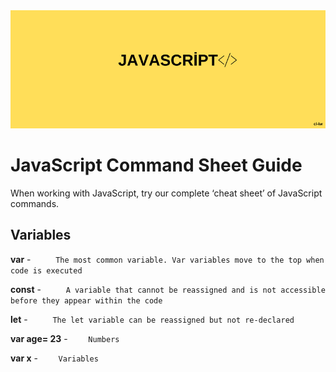 <div align="center">
	<img src="guide/images/branding/JS.png" title="JavaScript Command Sheet" alt="JavaScript Command Sheet" />
</div>

# JavaScript Command Sheet Guide

When working with JavaScript, try our complete ‘cheat sheet’ of JavaScript commands. 

## Variables


   **var**    -     `      The most common variable. Var variables move to the top when code is executed       `
   
   **const**    -     `      A variable that cannot be reassigned and is not accessible before they appear within the code       `
   
   **let**    -     `      The let variable can be reassigned but not re-declared       `
   
   **var age= 23**    -     `     Numbers    `
   
   **var x**    -     `     Variables    `
   


